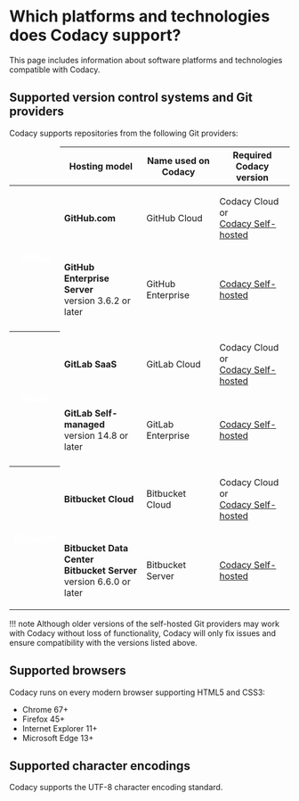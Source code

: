 # Which platforms and technologies does Codacy support?

This page includes information about software platforms and technologies compatible with Codacy.

## Supported version control systems and Git providers

Codacy supports repositories from the following Git providers:

<table>
  <thead>
    <td></td>
    <th>Hosting model</th>
    <th>Name used on Codacy</th>
    <th>Required Codacy version</th>
  </thead>
  <tbody>
    <!-- GitHub -->
    <tr>
      <th rowspan="2" style="vertical-align: middle;">
        <a style="color: white;" href="https://github.com">GitHub</a>
      </th>
      <td><p><strong>GitHub.com</strong></p></td>
      <td><p>GitHub Cloud</p></td>
      <td><p>Codacy Cloud or<br/><a href="https://www.codacy.com/self-hosted">Codacy Self-hosted</a></p>
    </tr>
    <tr>
      <td><p><strong>GitHub Enterprise Server</strong><br/>version 3.6.2 or later</p></td>
      <td><p>GitHub Enterprise</p></td>
      <td><p><a href="https://www.codacy.com/self-hosted">Codacy Self-hosted</a></p></td>
    </tr>
    <tr><td colspan="100%"><tr>
    <!-- GitLab -->
    <tr>
      <th rowspan="2" style="vertical-align: middle;">
        <a style="color: white;" href="https://about.gitlab.com">GitLab</a>
      </th>
      <td><p><strong>GitLab SaaS</strong></p></td>
      <td><p>GitLab Cloud</p></td>
      <td><p>Codacy Cloud or<br/><a href="https://www.codacy.com/self-hosted">Codacy Self-hosted</a></p>
    </tr>
    <tr>
      <td><p><strong>GitLab Self-managed</strong><br/>version 14.8 or later</p></td>
      <td><p>GitLab Enterprise</p></td>
      <td><p><a href="https://www.codacy.com/self-hosted">Codacy Self-hosted</a></p></td>
    </tr>
    <tr><td colspan="100%"><tr>
    <!-- Bitbucket -->
    <tr>
      <th rowspan="2" style="vertical-align: middle;">
        <a style="color: white;" href="https://bitbucket.org">Bitbucket</a>
      </th>
      <td><p><strong>Bitbucket Cloud</strong></p></td>
      <td><p>Bitbucket Cloud</p></td>
      <td><p>Codacy Cloud or<br/><a href="https://www.codacy.com/self-hosted">Codacy Self-hosted</a></p>
    </tr>
    <tr>
      <td><p><strong>Bitbucket Data Center</strong><br/>
             <strong>Bitbucket Server</strong><br/>version 6.6.0 or later</p></td>
      <td><p>Bitbucket Server</p></td>
      <td><p><a href="https://www.codacy.com/self-hosted">Codacy Self-hosted</a></p></td>
    </tr>
  </tbody>
</table>

!!! note
    Although older versions of the self-hosted Git providers may work with Codacy without loss of functionality, Codacy will only fix issues and ensure compatibility with the versions listed above.

## Supported browsers

Codacy runs on every modern browser supporting HTML5 and CSS3:

-   Chrome 67+
-   Firefox 45+
-   Internet Explorer 11+
-   Microsoft Edge 13+

## Supported character encodings

Codacy supports the UTF-8 character encoding standard.
